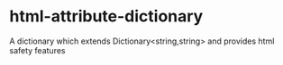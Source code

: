# html-attribute-dictionary
A dictionary which extends Dictionary&lt;string,string> and provides html safety features
